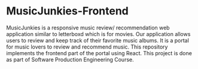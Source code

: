 # MusicJunkies-Frontend

MusicJunkies is a responsive music review/ recommendation web application similar to letterboxd which is for movies. Our application allows users to review and keep track of their favorite music albums.
It is a portal for music lovers to review and recommend music. 
This repository implements the frontend part of the portal using React. 
This project is done as part of Software Production Engineering Course. 
